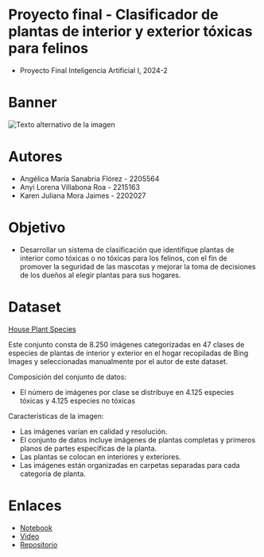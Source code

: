 # Proyecto final - Clasificador de plantas de interior y exterior tóxicas para felinos
- Proyecto Final Inteligencia Artificial I, 2024-2
# Banner
![Texto alternativo de la imagen](https://github.com/Sanabria0822/Toxic-and-non-toxic-species-classifier/blob/main/banner-proyecto-final.png?raw=true)

# Autores
- Angélica María Sanabria Flórez - 2205564
- Anyi Lorena Villabona Roa -  2215163
- Karen Juliana Mora Jaimes - 2202027
# Objetivo
- Desarrollar un sistema de clasificación que identifique plantas de interior como tóxicas o no tóxicas para los felinos, con el fin de promover la seguridad de las mascotas y mejorar la toma de decisiones de los dueños al elegir plantas para sus hogares.
# Dataset
[House Plant Species](https://www.kaggle.com/datasets/kacpergregorowicz/house-plant-species)

Este conjunto consta de 8.250 imágenes categorizadas en 47 clases de especies de plantas de interior y exterior en el hogar recopiladas de Bing Images y seleccionadas manualmente por el autor de este dataset.

Composición del conjunto de datos:
- El número de imágenes por clase se distribuye en 4.125 especies tóxicas y 4.125 especies no tóxicas
  
Características de la imagen:
- Las imágenes varían en calidad y resolución.
- El conjunto de datos incluye imágenes de plantas completas y primeros planos de partes específicas de la planta.
- Las plantas se colocan en interiores y exteriores.
- Las imágenes están organizadas en carpetas separadas para cada categoría de planta.

# Enlaces
- [Notebook](https://colab.research.google.com/drive/1e1kK7qRdfA0CnI8cCLmcW0vucYryT7CQ?usp=sharing)
- [Video](https://youtu.be/9jLHBk0TuXk)
- [Repositorio](https://github.com/Sanabria0822/Toxic-and-non-toxic-species-classifier)
